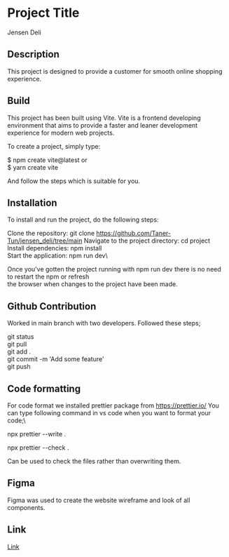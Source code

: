 # Project Title
Jensen Deli

## Description
This project is designed to provide a customer for smooth online shopping experience.

## Build
This project has been built using Vite. Vite is a frontend developing environment that aims to provide a faster and leaner development experience for modern web projects.

To create a project, simply type: 

$ npm create vite@latest or \
$ yarn create vite

And follow the steps which is suitable for you.

## Installation
To install and run the project, do the following steps: 

Clone the repository: git clone https://github.com/Taner-Tun/jensen_deli/tree/main 
Navigate to the project directory: cd project\
Install dependencies: npm install\
Start the application: npm run dev\

Once you've gotten the project running with npm run dev there is no need to restart the npm or refresh\
the browser when changes to the project have been made.

## Github Contribution
Worked in main branch with two developers. Followed these steps; 

git status\
git pull\
git add .\
git commit -m 'Add some feature'\
git push

## Code formatting
For code format we installed prettier package from https://prettier.io/
You can type following command in vs code when you want to format your code;\

npx prettier --write . 

npx prettier --check .

Can be used to check the files rather than overwriting them.

## Figma
Figma was used to create the website wireframe and look of all components.

## Link
[Link](https://www.figma.com/file/oQF8O5ObNvNEXUhdC2HlVR/JensenDeli?type=design&node-id=0%3A1&t=GEDD1oZhutEhzDks-1)